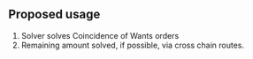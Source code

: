 ## Proposed usage

1. Solver solves Coincidence of Wants orders
2. Remaining amount solved, if possible, via cross chain routes.